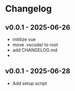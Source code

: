# Changelog

## v0.0.1 - 2025-06-26

- initilize vue
- move .vscode/ to root
- add CHANGELOG.md
-

## v0.0.1 - 2025-06-28

- Add setup script
